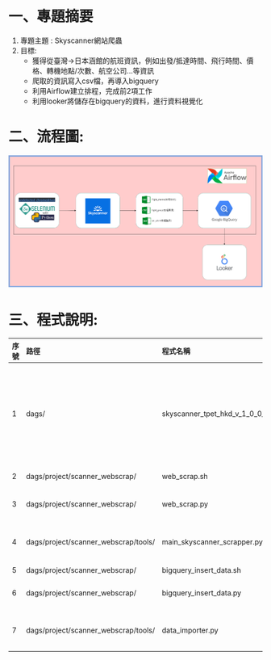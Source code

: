 # 一、專題摘要
1. 專題主題 : Skyscanner網站爬蟲
2. 目標:
   * 獲得從臺灣->日本涵館的航班資訊，例如出發/抵達時間、飛行時間、價格、轉機地點/次數、航空公司...等資訊
   * 爬取的資訊寫入csv檔，再導入bigquery
   * 利用Airflow建立排程，完成前2項工作
   * 利用looker將儲存在bigquery的資料，進行資料視覺化
# 二、流程圖:
![link](images/流程圖.png)
# 三、程式說明:
序號|路徑|程式名稱|功能敘述
|:---|:----|:----|:----|
1|dags/|skyscanner_tpet_hkd_v_1_0_0_dag.py|1.Airflow的排程程式，共有3個Task:<br>a. calculate_future_date_task:依據執行日期+30日，並搭配xcom作為後續爬蟲的日期參數<br>b. web_scrab:使用Bash的方式呼叫web_scrap.sh程式。<br>c. date_bigquery:使用Bash的方式呼叫bigquery_insert_data.sh程式
2|dags/project/scanner_webscrap/|web_scrap.sh|呼叫爬蟲主程式，必需提供的參數分別為 出發地、抵達地、出發日期
3|dags/project/scanner_webscrap/|web_scrap.py|呼叫main_skyscanner_scrapper.py，進行爬取相關資訊
4|dags/project/scanner_webscrap/tools/|main_skyscanner_scrapper.py|1.爬取資訊的主要程式<br>2.分成去程&去程+回程的版本<br>3.預設:搭機人數為1人、僅查詢去程資訊
5|dags/project/scanner_webscrap/|bigquery_insert_data.sh|呼叫資料導入bigquery程式
6|dags/project/scanner_webscrap/|bigquery_insert_data.py|讀取/date目錄中的csv檔，呼叫data_importer.py，分別將最新的檔案導入bigquery
7|dags/project/scanner_webscrap/tools/|data_importer.py|1.建立bigquery連線<br>2.讀取預先建立好的schema(bigquery_config.py)<br>3.導入資料
